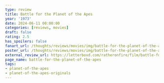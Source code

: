 ```yaml
---
type: review
title: Battle for the Planet of the Apes
year: '1973'
date: 2024-06-11 00:00:00
categories: [reviews, movies]
draft: false
rating: 2.5
has_spoilers: false
fanart_url: /thoughts/reviews/movies/img/battle-for-the-planet-of-the-apes_fanart.png
poster_url: /thoughts/reviews/movies/img/battle-for-the-planet-of-the-apes_poster.png
external_review_url: https://letterboxd.com/ratheronfire/film/battle-for-the-planet-of-the-apes/
page_name: battle-for-the-planet-of-the-apes
tags:
- planet-of-the-apes
- planet-of-the-apes-originals
---
```


